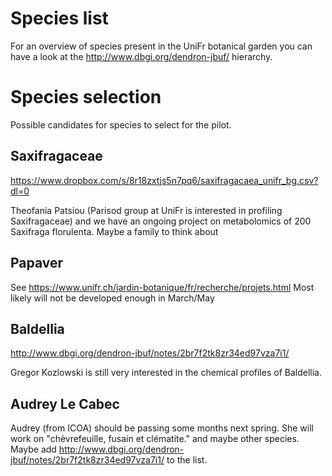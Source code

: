 

# Species list

For an overview of species present in the UniFr botanical garden you can have a look at the http://www.dbgi.org/dendron-jbuf/ hierarchy.


# Species selection

Possible candidates for species to select for the pilot.

## Saxifragaceae


https://www.dropbox.com/s/8r18zxtjs5n7pq6/saxifragacaea_unifr_bg.csv?dl=0

Theofania Patsiou (Parisod group at UniFr is interested in profiling Saxifragaceae) and we have an ongoing project on metabolomics of 200 Saxifraga florulenta.
Maybe a family to think about

## Papaver 

See https://www.unifr.ch/jardin-botanique/fr/recherche/projets.html
Most likely will not be developed enough in March/May

## Baldellia

http://www.dbgi.org/dendron-jbuf/notes/2br7f2tk8zr34ed97vza7i1/

Gregor Kozlowski is still very interested in the chemical profiles of Baldellia. 

## Audrey Le Cabec

Audrey (from ICOA) should be passing some months next spring.
She will work on "chèvrefeuille, fusain et clématite." and maybe other species.
Maybe add http://www.dbgi.org/dendron-jbuf/notes/2br7f2tk8zr34ed97vza7i1/ to the list.

